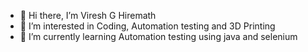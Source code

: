 - 👋 Hi there, I’m Viresh G Hiremath
- 👀 I’m interested in Coding, Automation testing and 3D Printing
- 🌱 I’m currently learning Automation testing using java and selenium
